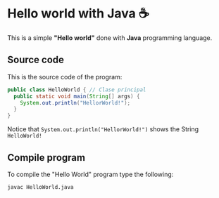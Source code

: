 # Hello world with Java :coffee:
This is a simple **"Hello world"** done with **Java** programming language.

## Source code

This is the source code of the program: 

```java
public class HelloWorld { // Clase principal
  public static void main(String[] args) {
    System.out.println("HellorWorld!");
  }
}
```

Notice that `System.out.println("HellorWorld!")` shows the String `HelloWorld!`

## Compile program

To compile the "Hello World" program type the following:

```console
javac HelloWorld.java
```
